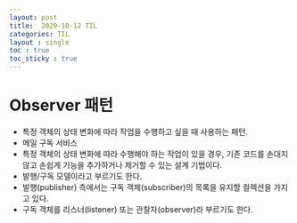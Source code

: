 ```yaml
---
layout: post
title:  2020-10-12 TIL
categories: TIL
layout : single
toc : true 
toc_sticky : true
---
```


# Observer 패턴
- 특정 객체의 상태 변화에 따라 작업을 수행하고 싶을 때 사용하는 패턴.
- 메일 구독 서비스
- 특정 객체의 상태 변화에 따라 수행해야 하는 작업이 있을 경우, 기존 코드를 손대지 않고 손쉽게 기능을 추가하거나 제거할 수 있는 설계 기법이다.
- 발행/구독 모델이라고 부르기도 한다.
- 발행(publisher) 측에서는 구독 객체(subscriber)의 목록을 유지할 컬렉션을 가지고 있다.
- 구독 객체를 리스너(listener) 또는 관찰자(observer)라 부르기도 한다.

